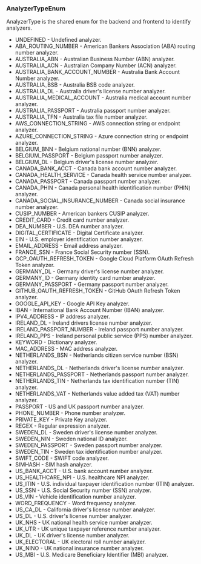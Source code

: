 ### AnalyzerTypeEnum
AnalyzerType is the shared enum for the backend and frontend to
 identify analyzers.

- UNDEFINED - Undefined analyzer.
- ABA_ROUTING_NUMBER - American Bankers Association (ABA) routing number analyzer.
- AUSTRALIA_ABN - Australian Business Number (ABN) analyzer.
- AUSTRALIA_ACN - Australian Company Number (ACN) analyzer.
- AUSTRALIA_BANK_ACCOUNT_NUMBER - Australia Bank Account Number analyzer.
- AUSTRALIA_BSB - Australia BSB code analyzer.
- AUSTRALIA_DL - Australia driver's license number analyzer.
- AUSTRALIA_MEDICAL_ACCOUNT - Australia medical account number analyzer.
- AUSTRALIA_PASSPORT - Australia passport number analyzer.
- AUSTRALIA_TFN - Australia tax file number analyzer.
- AWS_CONNECTION_STRING - AWS connection string or endpoint analyzer.
- AZURE_CONNECTION_STRING - Azure connection string or endpoint analyzer.
- BELGIUM_BNN - Belgium national number (BNN) analyzer.
- BELGIUM_PASSPORT - Belgium passport number analyzer.
- BELGIUM_DL - Belgium driver's license number analyzer.
- CANADA_BANK_ACCT - Canada bank account number analyzer.
- CANADA_HEALTH_SERVICE - Canada health service number analyzer.
- CANADA_PASSPORT - Canada passport number analyzer.
- CANADA_PHIN - Canada personal health identification number (PHIN) analyzer.
- CANADA_SOCIAL_INSURANCE_NUMBER - Canada social insurance number analyzer.
- CUSIP_NUMBER - American bankers CUSIP analyzer.
- CREDIT_CARD - Credit card number analyzer.
- DEA_NUMBER - U.S. DEA number analyzer.
- DIGITAL_CERTIFICATE - Digital Certificate analyzer.
- EIN - U.S. employer identification number analyzer.
- EMAIL_ADDRESS - Email address analyzer.
- FRANCE_SSN - France Social Security number (SSN).
- GCP_OAUTH_REFRESH_TOKEN - Google Cloud Platform OAuth Refresh Token analyzer.
- GERMANY_DL - Germany driver's license number analyzer.
- GERMANY_ID - Germany identity card number analyzer.
- GERMANY_PASSPORT - Germany passport number analyzer.
- GITHUB_OAUTH_REFRESH_TOKEN - GitHub OAuth Refresh Token analyzer.
- GOOGLE_API_KEY - Google API Key analyzer.
- IBAN - International Bank Account Number (IBAN) analyzer.
- IPV4_ADDRESS - IP address analyzer.
- IRELAND_DL - Ireland drivers license number analyzer.
- IRELAND_PASSPORT_NUMBER - Ireland passport number analyzer.
- IRELAND_PPS - Ireland personal public service (PPS) number analyzer.
- KEYWORD - Dictionary analyzer.
- MAC_ADDRESS - MAC address analyzer.
- NETHERLANDS_BSN - Netherlands citizen service number (BSN) analyzer.
- NETHERLANDS_DL - Netherlands driver's license number analyzer.
- NETHERLANDS_PASSPORT - Netherlands passport number analyzer.
- NETHERLANDS_TIN - Netherlands tax identification number (TIN) analyzer.
- NETHERLANDS_VAT - Netherlands value added tax (VAT) number analyzer.
- PASSPORT - US and UK passport number analyzer.
- PHONE_NUMBER - Phone number analyzer.
- PRIVATE_KEY - Private Key analyzer.
- REGEX - Regular expression analyzer.
- SWEDEN_DL - Sweden driver's license number analyzer.
- SWEDEN_NIN - Sweden national ID analyzer.
- SWEDEN_PASSPORT - Sweden passport number analyzer.
- SWEDEN_TIN - Sweden tax identification number analyzer.
- SWIFT_CODE - SWIFT code analyzer.
- SIMHASH - SIM hash analyzer.
- US_BANK_ACCT - U.S. bank account number analyzer.
- US_HEALTHCARE_NPI - U.S. healthcare NPI analyzer.
- US_ITIN - U.S. individual taxpayer identification number (ITIN) analyzer.
- US_SSN - U.S. Social Security number (SSN) analyzer.
- US_VIN - Vehicle identification number analyzer.
- WORD_FREQUENCY - Word frequency analyzer.
- US_CA_DL - California driver's license number analyzer.
- US_DL - U.S. driver's license number analyzer.
- UK_NHS - UK national health service number analyzer.
- UK_UTR - UK unique taxpayer reference number analyzer.
- UK_DL - UK driver's license number analyzer.
- UK_ELECTORAL - UK electoral roll number analyzer.
- UK_NINO - UK national insurance number analyzer.
- US_MBI - U.S. Medicare Beneficiary Identifier (MBI) analyzer.
